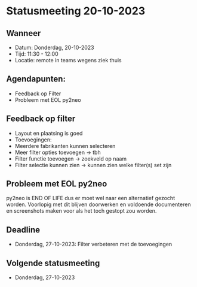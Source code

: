 # Statusmeeting 20-10-2023 

## Wanneer
* Datum: Donderdag, 20-10-2023
* Tijd: 11:30 - 12:00
* Locatie: remote in teams wegens ziek thuis

## Agendapunten: 
* Feedback op Filter
* Probleem met EOL py2neo

## Feedback op filter
* Layout en plaatsing is goed
* Toevoegingen:
*   Meerdere fabrikanten kunnen selecteren
*   Meer filter opties toevoegen -> tbh
*   Filter functie toevoegen -> zoekveld op naam
*   Filter selectie kunnen zien -> kunnen zien welke filter(s) set zijn

## Probleem met EOL py2neo 
py2neo is END OF LIFE dus er moet wel naar een alternatief gezocht worden.
Voorlopig met dit blijven doorwerken en voldoende documenteren en screenshots maken voor als het toch gestopt zou worden.

## Deadline
* Donderdag, 27-10-2023: Filter verbeteren met de toevoegingen

## Volgende statusmeeting
* Donderdag, 27-10-2023
